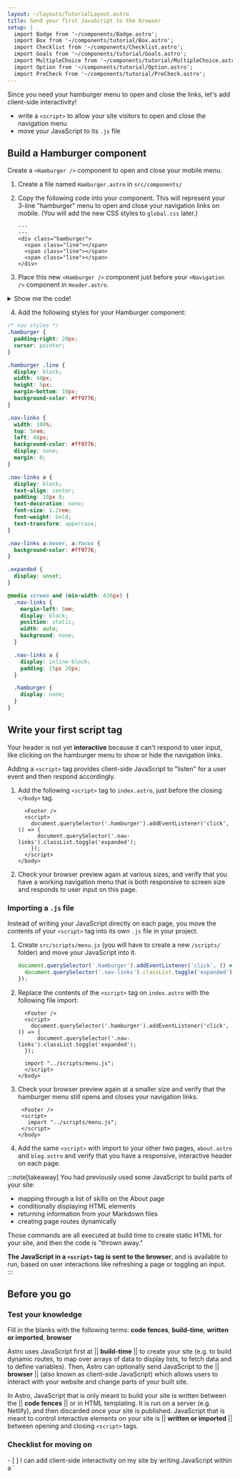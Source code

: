 ```yaml
---
layout: ~/layouts/TutorialLayout.astro
title: Send your first JavaScript to the browser
setup: |
  import Badge from '~/components/Badge.astro';
  import Box from '~/components/tutorial/Box.astro';
  import Checklist from '~/components/Checklist.astro';
  import Goals from '~/components/tutorial/Goals.astro';
  import MultipleChoice from '~/components/tutorial/MultipleChoice.astro';
  import Option from '~/components/tutorial/Option.astro';
  import PreCheck from '~/components/tutorial/PreCheck.astro';
---
```

Since you need your hamburger menu to open and close the links, let's add client-side interactivity!

<PreCheck>

  - write a `<script>` to allow your site visitors to open and close the navigation menu
  - move your JavaScript to its `.js` file

</PreCheck>

## Build a Hamburger component

Create a `<Hamburger />` component to open and close your mobile menu.

1. Create a file named `Hamburger.astro` in `src/components/`
  

2. Copy the following code into your component. This will represent your 3-line "hamburger" menu to open and close your navigation links on mobile. (You will add the new CSS styles to `global.css` later.)

    ```astro title="src/components/Hamburger.astro"
    --- 
    ---
    <div class="hamburger">
      <span class="line"></span>
      <span class="line"></span>
      <span class="line"></span>
    </div>
    ```

3. Place this new `<Hamburger />` component just before your `<Navigation />` component in `Header.astro`. 

<details>
<summary>Show me the code!</summary>

```astro title="src/components/Header.astro" ins={2,7}
---
import Hamburger from '../components/Hamburger.astro';
import Navigation from '../components/Navigation.astro';
---
<header>
  <nav>
    <Hamburger />
    <Navigation />
  </nav>
<header>
```
</details>

4. Add the following styles for your Hamburger component:

  ```css title="src/styles/global.css" ins={2-13, 56-58}
  /* nav styles */
  .hamburger {
    padding-right: 20px;
    cursor: pointer;
  }

  .hamburger .line {
    display: block;
    width: 40px;
    height: 5px;
    margin-bottom: 10px;
    background-color: #ff9776;
  }

  .nav-links {
    width: 100%;
    top: 5rem;
    left: 48px;
    background-color: #ff9776;
    display: none;
    margin: 0;
  }

  .nav-links a {
    display: block;
    text-align: center;
    padding: 10px 0;
    text-decoration: none;
    font-size: 1.2rem;
    font-weight: bold;
    text-transform: uppercase;
  }

  .nav-links a:hover, a:focus {
    background-color: #ff9776;
  }

  .expanded {
    display: unset;
  }

  @media screen and (min-width: 636px) {
    .nav-links {
      margin-left: 5em;
      display: block;
      position: static;
      width: auto;
      background: none;
    }

    .nav-links a {
      display: inline-block;
      padding: 15px 20px;
    }

    .hamburger {
      display: none;
    }
  }
  ```


## Write your first script tag

Your header is not yet **interactive** because it can't respond to user input, like clicking on the hamburger menu to show or hide the navigation links. 

Adding a `<script>` tag provides client-side JavaScript to "listen" for a user event and then respond accordingly.

1. Add the following `<script>` tag to `index.astro`, just before the closing `</body>` tag.

    ```astro title="src/pages/index.astro" ins={2-6}
      <Footer />
      <script>
        document.querySelector('.hamburger').addEventListener('click', () => {
          document.querySelector('.nav-links').classList.toggle('expanded');
        });
      </script>
    </body>
    ```

2. Check your browser preview again at various sizes, and verify that you have a working navigation menu that is both responsive to screen size and responds to user input on this page.

### Importing a `.js` file

Instead of writing your JavaScript directly on each page, you move the contents of your `<script>` tag into its own `.js` file in your project.


1. Create `src/scripts/menu.js` (you will have to create a new `/scripts/` folder) and move your JavaScript into it.

    ```js title="src/scripts/menu.js"
    document.querySelector('.hamburger').addEventListener('click', () => {
      document.querySelector('.nav-links').classList.toggle('expanded');
    });
    ```

2. Replace the contents of the `<script>` tag on `index.astro` with the following file import:

    ```astro title="src/pages/index.astro" ins={7} del={3-5}
      <Footer />
      <script>
        document.querySelector('.hamburger').addEventListener('click', () => {
          document.querySelector('.nav-links').classList.toggle('expanded');
      });

      import "../scripts/menu.js";
      </script>
    </body>
    ```

3. Check your browser preview again at a smaller size and verify that the hamburger menu still opens and closes your navigation links. 

     ```astro title="src/pages/about.astro & src/pages/blog.astro" ins={2-4}
      <Footer />
      <script>
        import "../scripts/menu.js";
      </script>
    </body>
    ```

4. Add the same `<script>` with import to your other two pages, `about.astro` and `blog.astro` and verify that you have a responsive, interactive header on each page.


:::note[takeaway]
You had previously used some JavaScript to build parts of your site:

- mapping through a list of skills on the About page
- conditionally displaying HTML elements
- returning information from your Markdown files
- creating page routes dynamically

Those commands are all executed at build time to create static HTML for your site, and then the code is "thrown away." 

**The JavaScript in a `<script>` tag is sent to the browser**, and is available to run, based on user interactions like refreshing a page or toggling an input.
:::

## Before you go

<Box icon="question-mark">

### Test your knowledge

Fill in the blanks with the following terms:  **code fences**, **build-time**, **written or imported**, **browser** 

 Astro uses JavaScript first at || **build-time** || to create your site (e.g. to build dynamic routes, to map over arrays of data to display lists, to fetch data and to define variables). Then, Astro can optionally send JavaScript to the || **browser** || (also known as client-side JavaScript) which allows users to interact with your website and change parts of your built site.

In Astro, JavaScript that is only meant to build your site is written between the || **code fences** || or in HTML templating. It is run on a server (e.g. Netlify), and then discarded once your site is published. JavaScript that is meant to control interactive elements on your site is || **written or imported** || between opening and closing `<script>` tags.
</Box>

<Box icon="check-list">

### Checklist for moving on

<Checklist key="nav">
- [ ] I can add client-side interactivity on my site by writing JavaScript within a `<script>` tag.
- [ ] I can write JavaScript in a `.js` file elsewhere within my project `src`, and import it into a `<script>` tag.
</Checklist>

</Box>

### Resources

[Client-side scripts in Astro](/en/core-concepts/astro-components/#client-side-scripts)

